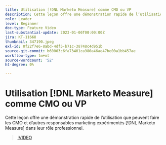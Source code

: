 ```yaml
---
title: Utilisation [!DNL Marketo Measure] comme CMO ou VP
description: Cette leçon offre une démonstration rapide de l’utilisation que peuvent faire les CMO et d’autres responsables marketing expérimentés [!DNL Marketo Measure] dans leur rôle professionnel.
role: Leader
level: Beginner
doc-type: Feature Video
last-substantial-update: 2023-01-06T00:00:00Z
jira: KT-11668
thumbnail: 347190.jpeg
exl-id: 0f22f7e6-8abd-4df5-b71c-38748c4d951b
source-git-commit: b60003c6fa73401ca980a46ae47be00a1bb457ae
workflow-type: tm+mt
source-wordcount: '52'
ht-degree: 0%

---
```


# Utilisation [!DNL Marketo Measure] comme CMO ou VP

Cette leçon offre une démonstration rapide de l’utilisation que peuvent faire les CMO et d’autres responsables marketing expérimentés [!DNL Marketo Measure] dans leur rôle professionnel.

>[!VIDEO](https://video.tv.adobe.com/v/347190/?quality=12&learn=on)
